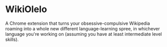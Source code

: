# WikiOlelo
A Chrome extension that turns your obsessive-compulsive Wikipedia roaming into a whole new different language-learning spree, in whichever language you're working on (assuming you have at least intermediate level skills).
